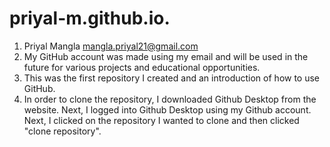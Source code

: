 # priyal-m.github.io.
1. Priyal Mangla mangla.priyal21@gmail.com
2. My GitHub account was made using my email and will be used in the future for various projects and educational opportunities.
3. This was the first repository I created and an introduction of how to use GitHub.
4. In order to clone the repository, I downloaded Github Desktop from the website. Next, I logged into Github Desktop using my Github account. Next, I clicked on the repository I wanted to clone and then clicked "clone repository".
